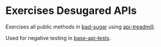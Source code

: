 # Exercises Desugared APIs

Exercises all public methods in [bad-sugar](../bad-sugar) using [api-treadmill](../api-treadmill).

Used for negative testing in [base-api-tests](../base-api-tests).
